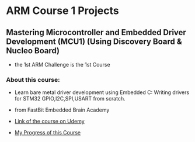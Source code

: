 # ARM Course 1 Projects
## Mastering Microcontroller and Embedded Driver Development (MCU1) (Using Discovery Board & Nucleo Board)
- the 1st ARM Challenge is the 1st Course

### About this course:

- Learn bare metal driver development using Embedded C: Writing drivers for STM32 GPIO,I2C,SPI,USART from scratch.
- from FastBit Embedded Brain Academy 

- [Link of the course on Udemy](https://www.udemy.com/course/mastering-microcontroller-with-peripheral-driver-development/)


- [My Progress of this Course](https://github.com/Ebrahim-Dawod/ARM-Course-1-Projects/blob/main/Progress%20of%20ARM%20Course%201%20_%201%29Mastering%20Microcontroller%20with%20Embedded%20Driver%20Development%20.xlsx)
